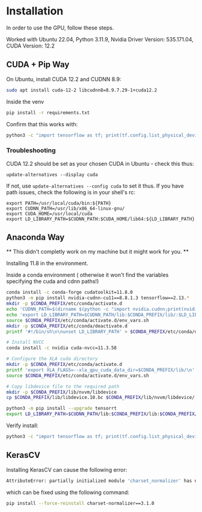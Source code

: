 
# Installation
In order to use the GPU, follow these steps.

Worked with Ubuntu 22.04, Python 3.11.9, Nvidia Driver Version: 535.171.04, CUDA Version: 12.2 

## CUDA + Pip Way
On Ubuntu, install CUDA 12.2 and CUDNN 8.9:
```bash
sudo apt install cuda-12-2 libcudnn8=8.9.7.29-1+cuda12.2
```
Inside the venv
```bash
pip install -r requirements.txt
```


Confirm that this works with:
```bash
python3 -c "import tensorflow as tf; print(tf.config.list_physical_devices('GPU'))"
```

### Troubleshooting
CUDA 12.2 should be set as your chosen CUDA in Ubuntu - check this thus:
```
update-alternatives --display cuda
```

If not, use `update-alternatives --config cuda` to set it thus.
If you have path issues, check the following is in your shell's rc:
```
export PATH=/usr/local/cuda/bin:${PATH}
export CUDNN_PATH=/usr/lib/x86_64-linux-gnu/
export CUDA_HOME=/usr/local/cuda
export LD_LIBRARY_PATH=$CUDNN_PATH:$CUDA_HOME/lib64:${LD_LIBRARY_PATH}
```

## Anaconda Way
** This didn't completly work on my machine but it might work for you. **

Installing 11.8 in the environment.

Inside a  conda environment ( otherwise it won't find the variables specifying the cuda and cdnn paths!)
```bash
conda install -c conda-forge cudatoolkit=11.8.0
python3 -m pip install nvidia-cudnn-cu11==8.8.1.3 tensorflow==2.13.*
mkdir -p $CONDA_PREFIX/etc/conda/activate.d
echo 'CUDNN_PATH=$(dirname $(python -c "import nvidia.cudnn;print(nvidia.cudnn.__file__)"))' >> $CONDA_PREFIX/etc/conda/activate.d/env_vars.sh
echo 'export LD_LIBRARY_PATH=$CUDNN_PATH/lib:$CONDA_PREFIX/lib/:$LD_LIBRARY_PATH' >> $CONDA_PREFIX/etc/conda/activate.d/env_vars.sh
source $CONDA_PREFIX/etc/conda/activate.d/env_vars.sh
mkdir -p $CONDA_PREFIX/etc/conda/deactivate.d
printf '#!/bin/sh\n\nunset LD_LIBRARY_PATH' > $CONDA_PREFIX/etc/conda/deactivate.d/env_vars.sh

# Install NVCC
conda install -c nvidia cuda-nvcc=11.3.58

# Configure the XLA cuda directory
mkdir -p $CONDA_PREFIX/etc/conda/activate.d
printf 'export XLA_FLAGS=--xla_gpu_cuda_data_dir=$CONDA_PREFIX/lib/\n' >> $CONDA_PREFIX/etc/conda/activate.d/env_vars.sh
source $CONDA_PREFIX/etc/conda/activate.d/env_vars.sh

# Copy libdevice file to the required path
mkdir -p $CONDA_PREFIX/lib/nvvm/libdevice
cp $CONDA_PREFIX/lib/libdevice.10.bc $CONDA_PREFIX/lib/nvvm/libdevice/
```

```bash
python3 -m pip install --upgrade tensorrt
export LD_LIBRARY_PATH=$CUDNN_PATH/lib:$CONDA_PREFIX/lib:$CONDA_PREFIX/lib/python3.11/site-packages/tensorrt_libs:$LD_LIBRARY_PATH
```

Verify install:

```bash
python3 -c "import tensorflow as tf; print(tf.config.list_physical_devices('GPU'))"
```

## KerasCV
Installing KerasCV can cause the following error:
```bash
AttributeError: partially initialized module 'charset_normalizer' has no attribute 'md__mypyc' (most likely due to a circular import)
```
which can be fixed using the following command:
```bash
pip install --force-reinstall charset-normalizer==3.1.0
```